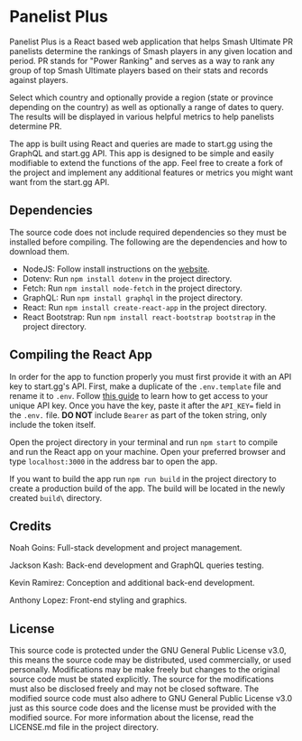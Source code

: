 # Panelist Plus
Panelist Plus is a React based web application that helps Smash Ultimate PR panelists determine the rankings of Smash players in any given location and period. PR stands for "Power Ranking" and serves as a way to rank any group of top Smash Ultimate players based on their stats and records against players.

Select which country and optionally provide a region (state or province depending on the country) as well as optionally a range of dates to query. The results will be displayed in various helpful metrics to help panelists determine PR.

The app is built using React and queries are made to start.gg using the GraphQL and start.gg API. This app is designed to be simple and easily modifiable to extend the functions of the app. Feel free to create a fork of the project and implement any additional features or metrics you might want want from the start.gg API.

## Dependencies
The source code does not include required dependencies so they must be installed before compiling. The following are the dependencies and how to download them.
- NodeJS: Follow install instructions on the [website](https://nodejs.org).
- Dotenv: Run `npm install dotenv` in the project directory.
- Fetch: Run `npm install node-fetch` in the project directory.
- GraphQL: Run `npm install graphql` in the project directory.
- React: Run `npm install create-react-app` in the project directory. 
- React Bootstrap: Run `npm install react-bootstrap bootstrap` in the project directory.

## Compiling the React App
In order for the app to function properly you must first provide it with an API key to start.gg's API. First, make a duplicate of the `.env.template` file and rename it to `.env`. Follow [this guide](https://developer.start.gg/docs/authentication) to learn how to get access to your unique API key. Once you have the key, paste it after the `API_KEY=` field in the `.env.` file. **DO NOT** include `Bearer` as part of the token string, only include the token itself.

Open the project directory in your terminal and run `npm start` to compile and run the React app on your machine. Open your preferred browser and type `localhost:3000` in the address bar to open the app. 

If you want to build the app run `npm run build` in the project directory to create a production build of the app. The build will be located in the newly created `build\` directory.

## Credits
Noah Goins: Full-stack development and project management.

Jackson Kash: Back-end development and GraphQL queries testing.

Kevin Ramirez: Conception and additional back-end development.

Anthony Lopez: Front-end styling and graphics.

## License
This source code is protected under the GNU General Public License v3.0, this means the source code may be distributed, used commercially, or used personally. Modifications may be make freely but changes to the original source code must be stated explicitly. The source for the modifications must also be disclosed freely and may not be closed software. The modified source code must also adhere to GNU General Public License v3.0 just as this source code does and the license must be provided with the modified source. For more information about the license, read the LICENSE.md file in the project directory.